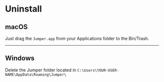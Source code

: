 # Uninstall

## macOS

Just drag the `Jumper.app` from your Applications folder to the Bin/Trash.

---

## Windows

Delete the Jumper folder located in `C:\Users\YOUR-USER-NAME\AppData\Roaming\Jumper\`
